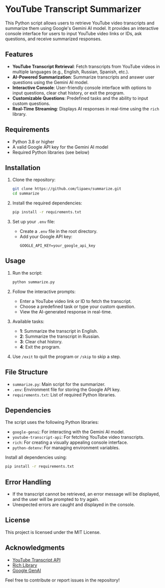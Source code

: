 # YouTube Transcript Summarizer

This Python script allows users to retrieve YouTube video transcripts and summarize them using Google's Gemini AI model. It provides an interactive console interface for users to input YouTube video links or IDs, ask questions, and receive summarized responses.

## Features

- **YouTube Transcript Retrieval**: Fetch transcripts from YouTube videos in multiple languages (e.g., English, Russian, Spanish, etc.).
- **AI-Powered Summarization**: Summarize transcripts and answer user questions using the Gemini AI model.
- **Interactive Console**: User-friendly console interface with options to input questions, clear chat history, or exit the program.
- **Customizable Questions**: Predefined tasks and the ability to input custom questions.
- **Real-Time Streaming**: Displays AI responses in real-time using the `rich` library.

## Requirements

- Python 3.8 or higher
- A valid Google API key for the Gemini AI model
- Required Python libraries (see below)

## Installation

1. Clone the repository:
   ```bash
   git clone https://github.com/lipaev/summarize.git
   cd summarize
   ```

2. Install the required dependencies:
   ```bash
   pip install -r requirements.txt
   ```

3. Set up your `.env` file:
   - Create a `.env` file in the root directory.
   - Add your Google API key:
     ```
     GOOGLE_API_KEY=your_google_api_key
     ```

## Usage

1. Run the script:
   ```bash
   python summarize.py
   ```

2. Follow the interactive prompts:
   - Enter a YouTube video link or ID to fetch the transcript.
   - Choose a predefined task or type your custom question.
   - View the AI-generated response in real-time.

3. Available tasks:
   - **1**: Summarize the transcript in English.
   - **2**: Summarize the transcript in Russian.
   - **3**: Clear chat history.
   - **4**: Exit the program.

4. Use `/exit` to quit the program or `/skip` to skip a step.

## File Structure

- `summarize.py`: Main script for the summarizer.
- `.env`: Environment file for storing the Google API key.
- `requirements.txt`: List of required Python libraries.

## Dependencies

The script uses the following Python libraries:
- `google-genai`: For interacting with the Gemini AI model.
- `youtube-transcript-api`: For fetching YouTube video transcripts.
- `rich`: For creating a visually appealing console interface.
- `python-dotenv`: For managing environment variables.

Install all dependencies using:
```bash
pip install -r requirements.txt
```

## Error Handling

- If the transcript cannot be retrieved, an error message will be displayed, and the user will be prompted to try again.
- Unexpected errors are caught and displayed in the console.

## License

This project is licensed under the MIT License.

## Acknowledgments

- [YouTube Transcript API](https://github.com/jdepoix/youtube-transcript-api)
- [Rich Library](https://github.com/Textualize/rich)
- [Google GenAI](https://cloud.google.com/genai)

Feel free to contribute or report issues in the repository!